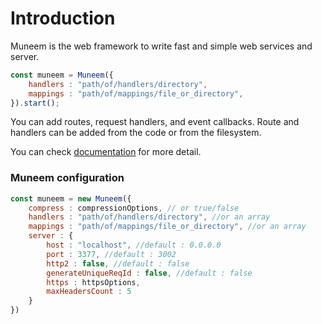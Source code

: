 # Introduction

Muneem is the web framework to write fast and simple web services and server.

```JavaScript
const muneem = Muneem({
    handlers : "path/of/handlers/directory",
    mappings : "path/of/mappings/file_or_directory",
}).start();
```

You can add routes, request handlers, and event callbacks. Route and handlers can be added from the code or from the filesystem.

You can check [documentation](docs) for more detail.

### Muneem configuration 

```js
const muneem = new Muneem({
    compress : compressionOptions, // or true/false
    handlers : "path/of/handlers/directory", //or an array
    mappings : "path/of/mappings/file_or_directory", //or an array
    server : {
        host : "localhost", //default : 0.0.0.0
        port : 3377, //default : 3002
        http2 : false, //default : false
        generateUniqueReqId : false, //default : false
        https : httpsOptions,
        maxHeadersCount : 5
    }
})
```